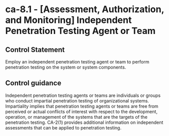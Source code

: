 # ca-8.1 - \[Assessment, Authorization, and Monitoring\] Independent Penetration Testing Agent or Team

## Control Statement

Employ an independent penetration testing agent or team to perform penetration testing on the system or system components.

## Control guidance

Independent penetration testing agents or teams are individuals or groups who conduct impartial penetration testing of organizational systems. Impartiality implies that penetration testing agents or teams are free from perceived or actual conflicts of interest with respect to the development, operation, or management of the systems that are the targets of the penetration testing. CA-2(1) provides additional information on independent assessments that can be applied to penetration testing.
